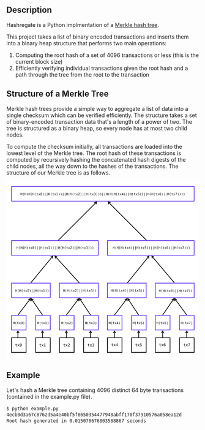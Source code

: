 ## Description
Hashregate is a Python implmentation of a [Merkle hash tree](https://en.wikipedia.org/wiki/Merkle_tree).

This project takes a list of binary encoded transactions and inserts them into a binary heap structure that performs two main operations:
1. Computing the root hash of a set of 4096 transactions or less (this is the current block size)
2. Efficiently verifying individual transactions given the root hash and a path through the tree from the root to the transaction

## Structure of a Merkle Tree
Merkle hash trees provide a simple way to aggregate a list of data into a single checksum which can be verified efficiently. The structure takes a set of binary-encoded transaction data that's a length of a power of two. The tree is structured as a binary heap, so every node has at most two child nodes.

To compute the checksum initially, all transactions are loaded into the lowest level of the Merkle tree. The root hash of these transactions is computed by recursively hashing the concatenated hash digests of the child nodes, all the way down to the hashes of the transactions. The structure of our Merkle tree is as follows.

<img src="images/MerkleStructure.png">

## Example
Let's hash a Merkle tree containing 4096 distinct 64 byte transactions (contained in the example.py file).

    $ python example.py
    4ecb0d3a67c8762d5a4e40bf5f8650354477948abff170f37910576a058ea12d
    Root hash generated in 0.015070676803588867 seconds
